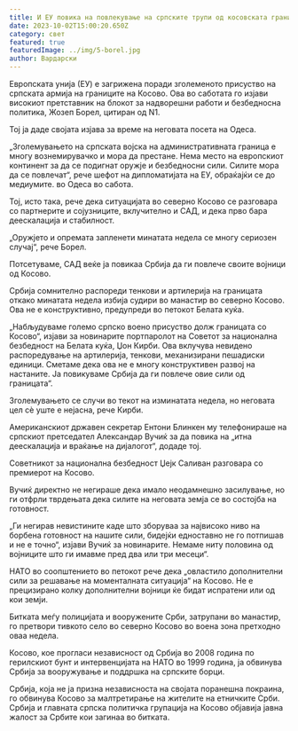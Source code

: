 ```yaml
---
title: И ЕУ повика на повлекување на српските трупи од косовската граница
date: 2023-10-02T15:00:20.650Z
category: свет
featured: true
featuredImage: ../img/5-borel.jpg
author: Вардарски
---
```

Европската унија (ЕУ) е загрижена поради зголеменото присуство на српската армија на границите на Косово. Ова во саботата го изјави високиот претставник на блокот за надворешни работи и безбедносна политика, Жозеп Борел, цитиран од N1.

Тој ја даде својата изјава за време на неговата посета на Одеса.

„Зголемувањето на српската војска на административната граница е многу вознемирувачко и мора да престане. Нема место на европскиот континент за да се подигнат оружје и безбедносни сили. Силите мора да се повлечат“, рече шефот на дипломатијата на ЕУ, обраќајќи се до медиумите. во Одеса во сабота.

Тој, исто така, рече дека ситуацијата во северно Косово се разговара со партнерите и сојузниците, вклучително и САД, и дека прво бара деескалација и стабилност.

„Оружјето и опремата запленети минатата недела се многу сериозен случај“, рече Борел.

Потсетуваме, САД веќе ја повикаа Србија да ги повлече своите војници од Косово.

Србија сомнително распореди тенкови и артилерија на границата откако минатата недела избија судири во манастир во северно Косово. Ова не е конструктивно, предупреди во петокот Белата куќа.

„Набљудуваме големо српско воено присуство долж границата со Косово“, изјави за новинарите портпаролот на Советот за национална безбедност на Белата куќа, Џон Кирби. Ова вклучува невидено распоредување на артилерија, тенкови, механизирани пешадиски единици. Сметаме дека ова не е многу конструктивен развој на настаните. Ја повикуваме Србија да ги повлече овие сили од границата“.

Зголемувањето се случи во текот на изминатата недела, но неговата цел сè уште е нејасна, рече Кирби.

Американскиот државен секретар Ентони Блинкен му телефонираше на српскиот претседател Александар Вучиќ за да повика на „итна деескалација и враќање на дијалогот“, додаде тој.

Советникот за национална безбедност Џејк Саливан разговара со премиерот на Косово.

Вучиќ директно не негираше дека имало неодамнешно засилување, но ги отфрли тврдењата дека силите на неговата земја се во состојба на готовност.

„Ги негирав невистините каде што зборуваа за највисоко ниво на борбена готовност на нашите сили, бидејќи едноставно не го потпишав и не е точно“, изјави Вучиќ за новинарите. Немаме ниту половина од војниците што ги имавме пред два или три месеци“.

НАТО во соопштението во петокот рече дека „овластило дополнителни сили за решавање на моменталната ситуација“ на Косово. Не е прецизирано колку дополнителни војници ќе бидат испратени или од кои земји.

Битката меѓу полицијата и вооружените Срби, затрупани во манастир, го претвори тивкото село во северно Косово во воена зона претходно оваа недела.

Косово, кое прогласи независност од Србија во 2008 година по герилскиот бунт и интервенцијата на НАТО во 1999 година, ја обвинува Србија за вооружување и поддршка на српските борци.

Србија, која не ја призна независноста на својата поранешна покраина, го обвинува Косово за малтретирање на жителите на етничките Срби. Србија и главната српска политичка групација на Косово објавија јавна жалост за Србите кои загинаа во битката.